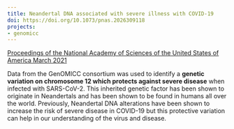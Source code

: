 ```yaml
---
title: Neandertal DNA associated with severe illness with COVID-19
doi: https://doi.org/10.1073/pnas.2026309118
projects:
- genomicc
---
```


[Proceedings of the National Academy of Sciences of the United States of America March 2021]({{page.doi}})


Data from the GenOMICC consortium was used to identify a **genetic variation on chromosome 12 which protects against severe disease** when infected with SARS-CoV-2. This inherited genetic factor has been shown to originate in Neandertals and has been shown to be found in humans all over the world. Previously, Neandertal DNA alterations have been shown to increase the risk of severe disease in COVID-19 but this protective variation can help in our understanding of the virus and disease.

